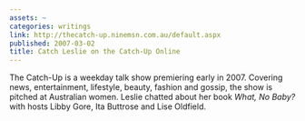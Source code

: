 ```yaml
---
assets: ~
categories: writings
link: http://thecatch-up.ninemsn.com.au/default.aspx
published: 2007-03-02
title: Catch Leslie on the Catch-Up Online
---
```

The Catch-Up is a weekday talk show premiering early in 2007. Covering
news, entertainment, lifestyle, beauty, fashion and gossip, the show is
pitched at Australian women. Leslie chatted about her book *What, No
Baby?* with hosts Libby Gore, Ita Buttrose and Lise Oldfield.